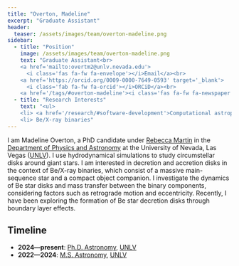 ```yaml
---
title: "Overton, Madeline"
excerpt: "Graduate Assistant"
header:
  teaser: /assets/images/team/overton-madeline.png
sidebar:
  - title: "Position"
    image: /assets/images/team/overton-madeline.png
    text: "Graduate Assistant<br>
    <a href='mailto:overtm2@unlv.nevada.edu'>
      <i class='fas fa-fw fa-envelope'></i>Email</a><br> 
    <a href='https://orcid.org/0009-0000-7649-0593' target='_blank'>
      <i class='fab fa-fw fa-orcid'></i>ORCiD</a><br>
    <a href='/tags/#overton-madeline'><i class='fas fa-fw fa-newspaper'></i>News</a>"
  - title: "Research Interests"
    text: "<ul>
    <li> <a href='/research/#software-development'>Computational astrophysics</a>
    <li> Be/X-ray binaries"
---
```

I am Madeline Overton, a PhD candidate under [Rebecca Martin](/team/martin-rebecca/) in the <a href='https://www.physics.unlv.edu/' target='_blank'>Department of Physics and Astronomy</a> at the University of Nevada, Las Vegas (<a href='https://www.unlv.edu/' target='_blank'>UNLV</a>). I use hydrodynamical simulations  to study circumstellar disks around giant stars. I am interested in decretion and accretion disks in the context of Be/X-ray binaries, which consist of a massive main-sequence star and a compact object companion. I investigate the dynamics of Be star disks and mass transfer between the binary components, considering factors such as retrograde motion and eccentricity. Recently, I have been exploring the formation of Be star decretion disks through boundary layer effects.



## Timeline
- __2024—present__: <a href='https://www.unlv.edu/degree/phd-astronomy' target='_blank'>Ph.D. Astronomy</a>, <a href='https://www.unlv.edu/' target='_blank'>UNLV</a>
- __2022—2024__: <a href='https://www.unlv.edu/degree/ms-astronomy' target='_blank'>M.S. Astronomy</a>, <a href='https://www.unlv.edu/' target='_blank'>UNLV</a>
